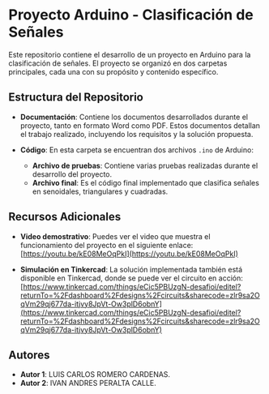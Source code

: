 # Proyecto Arduino - Clasificación de Señales

Este repositorio contiene el desarrollo de un proyecto en Arduino para la clasificación de señales. El proyecto se organizó en dos carpetas principales, cada una con su propósito y contenido específico.

## Estructura del Repositorio

- **Documentación**: 
  Contiene los documentos desarrollados durante el proyecto, tanto en formato Word como PDF. Estos documentos detallan el trabajo realizado, incluyendo los requisitos y la solución propuesta.
  
- **Código**:
  En esta carpeta se encuentran dos archivos `.ino` de Arduino:
  - **Archivo de pruebas**: Contiene varias pruebas realizadas durante el desarrollo del proyecto.
  - **Archivo final**: Es el código final implementado que clasifica señales en senoidales, triangulares y cuadradas.
  
## Recursos Adicionales

- **Video demostrativo**: Puedes ver el video que muestra el funcionamiento del proyecto en el siguiente enlace:
  [https://youtu.be/kE08MeOqPkI](https://youtu.be/kE08MeOqPkI)

- **Simulación en Tinkercad**: La solución implementada también está disponible en Tinkercad, donde se puede ver el circuito en acción:
  [https://www.tinkercad.com/things/eCic5PBUzgN-desafioi/editel?returnTo=%2Fdashboard%2Fdesigns%2Fcircuits&sharecode=zlr9sa2OqVm29qj677da-itjvy8JpVt-Ow3plD6obnY](https://www.tinkercad.com/things/eCic5PBUzgN-desafioi/editel?returnTo=%2Fdashboard%2Fdesigns%2Fcircuits&sharecode=zlr9sa2OqVm29qj677da-itjvy8JpVt-Ow3plD6obnY)

## Autores

- **Autor 1**: LUIS CARLOS ROMERO CARDENAS.
- **Autor 2**: IVAN ANDRES PERALTA CALLE.
